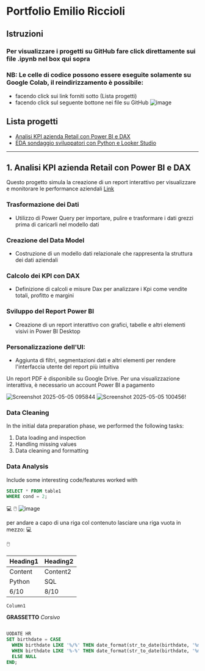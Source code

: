 # Portfolio Emilio Riccioli

## Istruzioni
### Per visualizzare i progetti su GitHub fare click direttamente sui file .ipynb nel box qui sopra

### NB: Le celle di codice possono essere eseguite solamente su Google Colab, il reindirizzamento è possibile:
  - facendo click sui link forniti sotto (Lista progetti) 
  - facendo click sul seguente bottone nei file su GitHub ![image](https://github.com/user-attachments/assets/8ff9816e-5aba-400d-9b7e-a722ed91509f)
  
## Lista progetti
- [Analisi KPI azienda Retail con Power BI e DAX](https://colab.research.google.com/drive/13Pq7wm-UEN3BVtcmw64K__1LhvQY3McI)
- [EDA sondaggio sviluppatori con Python e Looker Studio](https://colab.research.google.com/drive/1Zn6lHMml5NfWEw0zrAClljIavDhoDBi-)

---

## 1. Analisi KPI azienda Retail con Power BI e DAX
Questo progetto simula la creazione di un report interattivo per visualizzare e monitorare le performance aziendali [Link](https://github.com/Ecatos/Data-Analysis-Portfolio-Emilio-Riccioli/blob/main/Analisi%20KPI%20azienda%20Retail%20con%20Power%20BI%20e%20DAX.ipynb)

### Trasformazione dei Dati
- Utilizzo di Power Query per importare, pulire e trasformare i dati grezzi prima di caricarli nel modello dati

### Creazione del Data Model
- Costruzione di un modello dati relazionale che rappresenta la struttura dei dati aziendali

### Calcolo dei KPI con DAX
- Definizione di calcoli e misure Dax per analizzare i Kpi come vendite totali, profitto e margini

### Sviluppo del Report Power BI
- Creazione di un report interattivo con grafici, tabelle e altri elementi visivi in Power BI Desktop

### Personalizzazione dell'UI: 
- Aggiunta di filtri, segmentazioni dati e altri elementi per rendere l'interfaccia utente del report più intuitiva

Un report PDF è disponibile su Google Drive. Per una visualizzazione interattiva, è necessario un account Power BI a pagamento

![Screenshot 2025-05-05 095844](https://github.com/user-attachments/assets/f93f5d2d-6c1b-448d-9dd9-e851cfa29703)
![Screenshot 2025-05-05 100456](https://github.com/user-attachments/assets/7921fd7e-7389-4db1-900e-06924ff0713f)!





### Data Cleaning
In the initial data preparation phase, we performed the following tasks:
1. Data loading and inspection
2. Handling missing values
3. Data cleaning and formatting

### Data Analysis
Include some interesting code/features worked with

```sql
SELECT * FROM table1
WHERE cond = 2;
```

💻
🖱️
![image](https://github.com/user-attachments/assets/a383db4a-084b-49d4-b39e-06e2a384066e)

per andare a capo di una riga col contenuto lasciare una riga vuota in mezzo:
💻

🖱️



|Heading1|Heading2|
|--------|--------|
|Content|Content2|
|Python|SQL|
|6/10|8/10|

`Column1`

**GRASSETTO**
*Corsivo*


```sql
```

```sql
UODATE HR
SET birthdate = CASE
  WHEN birthdate LIKE '%/%' THEN date_format(str_to_date(birthdate, '%m/%d/%Y'), '%Y-%m-%d')
  WHEN birthdate LIKE '%-%' THEN date_format(str_to_date(birthdate, '%m-%d-%Y'), '%Y-%m-%d')
  ELSE NULL
END;
```

```sql

```
